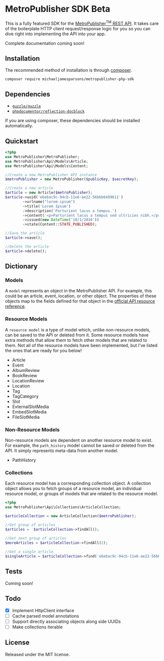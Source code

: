 
# MetroPublisher SDK Beta

This is a fully featured SDK for the [MetroPublisher<sup>TM</sup> REST API](https://api.metropublisher.com/index.html). It takes care of the boilerplate HTTP client request/response logic for you so you can dive right into implementing the API into your app.

Complete documentation coming soon!

## Installation

The recommended method of installation is through [composer](https://getcomposer.org).

    composer require michaeljamesparsons/metropublisher-php-sdk

## Dependencies

* [`guzzle/guzzle`](https://github.com/guzzle/guzzle)
* [`phpdocumentor/reflection-docblock`](https://github.com/phpDocumentor/ReflectionDocBlock)

If you are using composer, these dependencies should be installed automatically.

## Quickstart

```php
<?php
use MetroPublisher\MetroPublisher;
use MetroPublisher\Api\Models\Article;
use MetroPublisher\Api\Models\Content;

//Create a new MetroPublisher API instance
$metroPublisher = new MetroPublisher($publicKey, $secretKey);

//Create a new article
$article = new Article($metroPublisher);
$article->uuid('e6ebac9c-94cb-11e6-ae22-56b6b6499611')
        ->urlname("lorem-ipsum")
        ->title('Lorem Ipsum')
        ->description('Parturient lacus a tempus.')
        ->content('<p>Parturient lacus a tempus sed ultricies nibh.</p>')
        ->issued(new DateTime('10/1/2016'))
        ->state(Content::STATE_PUBLISHED);

//Save the article
$article->save();

//Delete the article
$article->delete();
```

## Dictionary

### Models
A `model` represents an object in the MetroPublisher API. For example, this could be an article, event, location, or other object. The properties of these objects map to the fields defined for that object in the [official API resource reference](https://api.metropublisher.com/resources/index.html).

### Resource Models
A `resource model` is a type of model which, unlike non-resource models, can be saved to the API or deleted from it. Some resource models have extra methods that allow them to fetch other models that are related to them. Not all of the resource models have been implemented, but I've listed the ones that are ready for you below!

* Article
* Event
* AlbumReview
* BookReview
* LocationReview
* Location
* Tag
* TagCategory
* Slot
* ExternalSlotMedia
* EmbedSlotMedia
* FileSlotMedia

### Non-Resource Models
Non-resource models are dependent on another resource model to exist. For example, the `path_history` model cannot be saved or deleted from the API. It simply represents meta-data from another model.

* PathHistory

### Collections

Each resource model has a corresponding collection object. A collection object allows you to fetch groups of a resource model, an individual resource model, or groups of models that are related to the resource model.

```php
<?php
use MetroPublisher\Api\Collections\ArticleCollection;

$articleCollection = new ArticleCollection($metroPublisher);

//Get group of articles
$articles =  $articleCollection->findAll();
    
//Get next group of articles
$moreArticles = $articleCollection->findAll(2);

//Get a single article
$singleArticle = $articleCollection->find('e6ebac9c-94cb-11e6-ae22-56b6b6499611');
```   

## Tests

Coming soon!

## Todo
- [x] Implement HttpClient interface
- [ ] Cache parsed model annotations
- [ ] Support directly associating objects along side UUIDs
- [ ] Make collections iterable

## License

 Released under the MIT license.